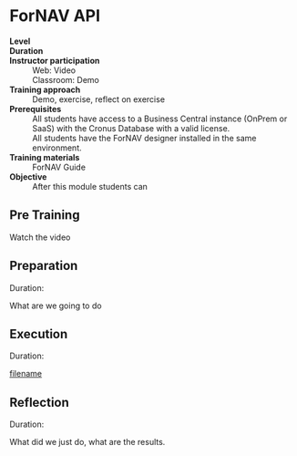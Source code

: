# ForNAV API
<dl>
  <dt><b>Level</b></dt>
  <dd></dd>
  <dt><b>Duration</b></dt>
  <dd></dd>
  <dt><b>Instructor participation</b></dt>
  <dd>Web: Video<br>Classroom: Demo</dd>
  <dt><b>Training approach</b></dt>
  <dd>Demo, exercise, reflect on exercise</dd>
  <dt><b>Prerequisites</b></dt>
  <dd>All students have access to a Business Central instance (OnPrem or SaaS) with the Cronus Database with a valid license. <br> All students have the ForNAV designer installed in the same environment.</dd>
  <dt><b>Training materials</b></dt>
  <dd>ForNAV Guide</dd>
  <dt><b>Objective</b></dt>
  <dd>After this module students can</dd>
</dl>

## Pre Training
Watch the video []()

## Preparation
Duration:

What are we going to do

## Execution
Duration:

[filename](../../Exercises/API.Exercise.md ':include')

## Reflection
Duration:

What did we just do, what are the results.
